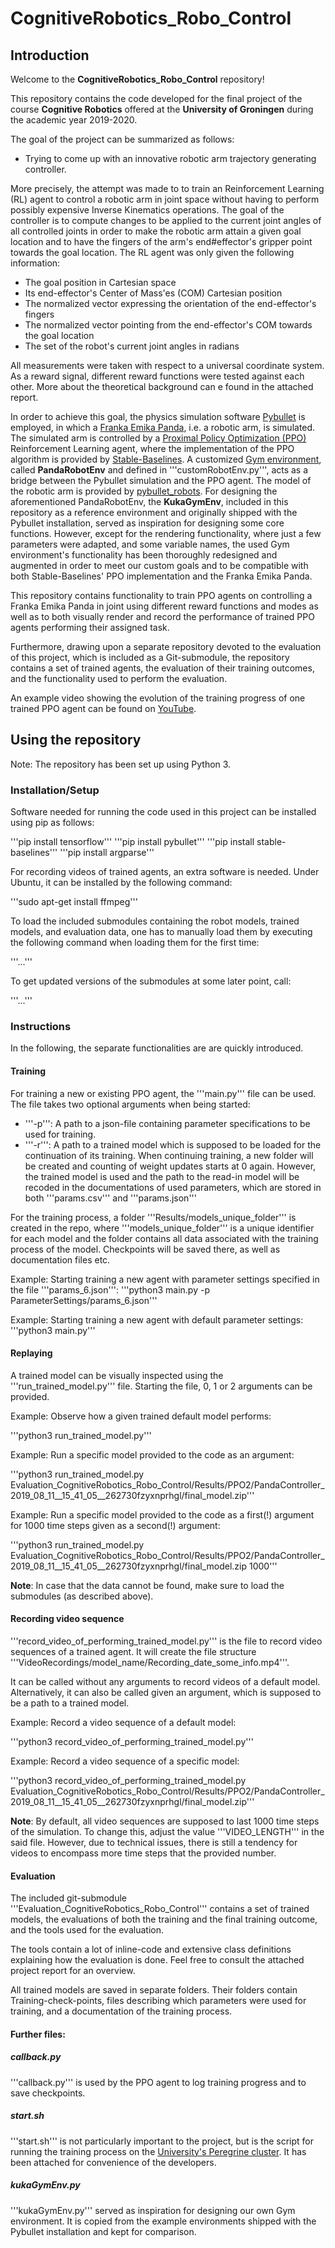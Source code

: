 # CognitiveRobotics_Robo_Control

## Introduction
Welcome to the **CognitiveRobotics_Robo_Control** repository!

This repository contains the code developed for the final project of the course **Cognitive Robotics** offered at the **University of Groningen** during the academic year 2019-2020.

The goal of the project can be summarized as follows:
<ul>
<li>Trying to come up with an innovative robotic arm trajectory generating controller.</li>
</ul>

More precisely, the attempt was made to to train an Reinforcement Learning (RL) agent to control a robotic arm in joint space without having to perform possibly expensive Inverse Kinematics operations.
The goal of the controller is to compute changes to be applied to the current joint angles of all controlled joints in order to make the robotic arm attain a given goal location and to have the fingers of the arm's end#effector's gripper point towards the goal location.
The RL agent was only given the following information:
<ul>
<li>The goal position in Cartesian space</li>
<li>Its end-effector's Center of Mass'es (COM) Cartesian position</li>
<li>The normalized vector expressing the orientation of the end-effector's fingers</li>
<li>The normalized vector pointing from the end-effector's COM towards the goal location</li>
<li>The set of the robot's current joint angles in radians</li>
</ul>
All measurements were taken with respect to a universal coordinate system.
As a reward signal, different reward functions were tested against each other.
More about the theoretical background can e found in the attached report.


In order to achieve this goal, the physics simulation software [Pybullet](https://pybullet.org/wordpress/) is employed, in which a [Franka Emika Panda](https://www.franka.de/technology), i.e. a robotic arm, is simulated.
The simulated arm is controlled by a [Proximal Policy Optimization (PPO)](https://arxiv.org/abs/1707.06347) Reinforcement Learning agent, where the implementation of the PPO algorithm is provided by [Stable-Baselines](https://stable-baselines.readthedocs.io/en/master/index.html).
A customized [Gym environment](https://gym.openai.com/), called **PandaRobotEnv** and defined in '''customRobotEnv.py''', acts as a bridge between the Pybullet simulation and the PPO agent.
The model of the robotic arm is provided by [pybullet_robots](https://github.com/erwincoumans/pybullet_robots).
For designing the aforementioned PandaRobotEnv, the **KukaGymEnv**, included in this repository as a reference environment and originally shipped with the Pybullet installation, served as inspiration for designing some core functions.
However, except for the rendering functionality, where just a few parameters were adapted, and some variable names, the used Gym environment's functionality has been thoroughly redesigned and augmented in order to meet our custom goals and to be compatible with both Stable-Baselines' PPO implementation and the Franka Emika Panda.

This repository contains functionality to train PPO agents on controlling a Franka Emika Panda in joint using different reward functions and modes as well as to both visually render and record the performance of trained PPO agents performing their assigned task.

Furthermore, drawing upon a separate repository devoted to the evaluation of this project, which is included as a Git-submodule, the repository contains a set of trained agents, the evaluation of their training outcomes, and the functionality used to perform the evaluation.

An example video showing the evolution of the training progress of one trained PPO agent can be found on [YouTube]().

## Using the repository
Note: The repository has been set up using Python 3.

### Installation/Setup
Software needed for running the code used in this project can be installed using pip as follows:

'''pip install tensorflow'''
'''pip install pybullet'''
'''pip install stable-baselines'''
'''pip install argparse'''

For recording videos of trained agents, an extra software is needed. Under Ubuntu, it can be installed by the following command:

'''sudo apt-get install ffmpeg'''

To load the included submodules containing the robot models, trained models, and evaluation data, one has to manually load them by executing the following command when loading them for the first time:

'''...'''

To get updated versions of the submodules at some later point, call:

'''...'''

### Instructions
In the following, the separate functionalities are are quickly introduced.
#### Training
For training a new or existing PPO agent, the '''main.py''' file can be used.
The file takes two optional arguments when being started:
<ul>
<li>'''-p''': A path to a json-file containing parameter specifications to be used for training.</li>
<li>'''-r''': A path to a trained model which is supposed to be loaded for the continuation of its training.
When continuing training, a new folder will be created and counting of weight updates starts at 0 again.
However, the trained model is used and the path to the read-in model will be recoded in the documentations of used parameters,
which are stored in both '''params.csv''' and '''params.json'''</li>
</ul>

For the training process, a folder '''Results/models_unique_folder''' is created in the repo, where '''models_unique_folder''' is a unique identifier for each model and
the folder contains all data associated with the training process of the model. Checkpoints will be saved there, as well as documentation files etc.

Example: Starting training a new agent with parameter settings specified in the file '''params_6.json''':
'''python3 main.py -p ParameterSettings/params_6.json'''

Example: Starting training a new agent with default parameter settings:
'''python3 main.py'''

#### Replaying
A trained model can be visually inspected using the '''run_trained_model.py''' file.
Starting the file, 0, 1 or 2 arguments can be provided.

Example: Observe how a given trained default model performs:

'''python3 run_trained_model.py'''

Example: Run a specific model provided to the code as an argument:

'''python3 run_trained_model.py Evaluation_CognitiveRobotics_Robo_Control/Results/PPO2/PandaController_2019_08_11__15_41_05__262730fzyxnprhgl/final_model.zip'''

Example: Run a specific model provided to the code as a first(!) argument for 1000 time steps given as a second(!) argument:

'''python3 run_trained_model.py Evaluation_CognitiveRobotics_Robo_Control/Results/PPO2/PandaController_2019_08_11__15_41_05__262730fzyxnprhgl/final_model.zip 1000'''

**Note**: In case that the data cannot be found, make sure to load the submodules (as described above).

#### Recording video sequence
'''record_video_of_performing_trained_model.py''' is the file to record video sequences of a trained agent.
It will create the file structure '''VideoRecordings/model_name/Recording_date_some_info.mp4'''.

It can be called without any arguments to record videos of a default model.
Alternatively, it can also be called given an argument, which is supposed to be a path to a trained model.

Example: Record a video sequence of a default model:

'''python3 record_video_of_performing_trained_model.py'''

Example: Record a video sequence of a specific model:

'''python3 record_video_of_performing_trained_model.py Evaluation_CognitiveRobotics_Robo_Control/Results/PPO2/PandaController_2019_08_11__15_41_05__262730fzyxnprhgl/final_model.zip'''

**Note**: By default, all video sequences are supposed to last 1000 time steps of the simulation.
To change this, adjust the value '''VIDEO_LENGTH''' in the said file.
However, due to technical issues, there is still a tendency for videos to encompass more time steps that the provided number.

#### Evaluation
The included git-submodule '''Evaluation_CognitiveRobotics_Robo_Control''' contains a set of trained models, the evaluations of both the training and the final training outcome,
and the tools used for the evaluation.

The tools contain a lot of inline-code and extensive class definitions explaining how the evaluation is done. Feel free to consult the attached project report for an overview.

All trained models are saved in separate folders. Their folders contain Training-check-points, files describing which parameters were used for training, and a documentation of the training process.

#### Further files:

##### callback.py
'''callback.py''' is used by the PPO agent to log training progress and to save checkpoints.

##### start.sh
'''start.sh''' is not particularly important to the project, but is the script for running the training process on the [University's Peregrine cluster](https://www.rug.nl/society-business/centre-for-information-technology/research/services/hpc/facilities/peregrine-hpc-cluster).
It has been attached for convenience of the developers.

##### kukaGymEnv.py
'''kukaGymEnv.py''' served as inspiration for designing our own Gym environment. It is copied from the example environments shipped with the Pybullet installation and kept for comparison.

